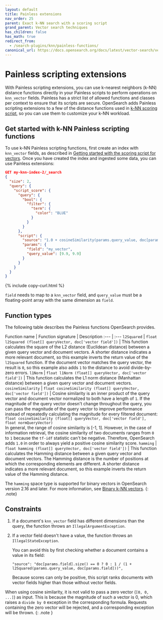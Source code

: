 ```yaml
---
layout: default
title: Painless extensions
nav_order: 25
parent: Exact k-NN search with a scoring script
grand_parent: Vector search techniques
has_children: false
has_math: true
redirect_from:
  - /search-plugins/knn/painless-functions/ 
canonical_url: https://docs.opensearch.org/docs/latest/vector-search/vector-search-techniques/painless-functions/
---
```


# Painless scripting extensions

With Painless scripting extensions, you can use k-nearest neighbors (k-NN) distance functions directly in your Painless scripts to perform operations on `knn_vector` fields. Painless has a strict list of allowed functions and classes per context to ensure that its scripts are secure. OpenSearch adds Painless scripting extensions to a few of the distance functions used in [k-NN scoring script]({{site.url}}{{site.baseurl}}/search-plugins/knn/knn-score-script/), so you can use them to customize your k-NN workload.

## Get started with k-NN Painless scripting functions

To use k-NN Painless scripting functions, first create an index with `knn_vector` fields, as described in [Getting started with the scoring script for vectors]({{site.url}}{{site.baseurl}}/search-plugins/knn/knn-score-script#getting-started-with-the-scoring-script-for-vectors). Once you have created the index and ingested some data, you can use Painless extensions:

```json
GET my-knn-index-2/_search
{
  "size": 2,
  "query": {
    "script_score": {
      "query": {
        "bool": {
          "filter": {
            "term": {
              "color": "BLUE"
            }
          }
        }
      },
      "script": {
        "source": "1.0 + cosineSimilarity(params.query_value, doc[params.field])",
        "params": {
          "field": "my_vector",
          "query_value": [9.9, 9.9]
        }
      }
    }
  }
}
```
{% include copy-curl.html %}

`field` needs to map to a `knn_vector` field, and `query_value` must be a floating-point array with the same dimension as `field`.

## Function types

The following table describes the Painless functions OpenSearch provides.

Function name | Function signature | Description
:--- | :---
`l2Squared` | `float l2Squared (float[] queryVector, doc['vector field'])` | This function calculates the square of the L2 distance (Euclidean distance) between a given query vector and document vectors. A shorter distance indicates a more relevant document, so this example inverts the return value of the `l2Squared` function. If the document vector matches the query vector, the result is `0`, so this example also adds `1` to the distance to avoid divide-by-zero errors.
`l1Norm` | `float l1Norm (float[] queryVector, doc['vector field'])` | This function calculates the L1 norm distance (Manhattan distance) between a given query vector and document vectors.
`cosineSimilarity` | `float cosineSimilarity (float[] queryVector, doc['vector field'])` | Cosine similarity is an inner product of the query vector and document vector normalized to both have a length of `1`. If the magnitude of the query vector doesn't change throughout the query, you can pass the magnitude of the query vector to improve performance instead of repeatedly calculating the magnitude for every filtered document:<br /> `float cosineSimilarity (float[] queryVector, doc['vector field'], float normQueryVector)` <br />In general, the range of cosine similarity is [-1, 1]. However, in the case of information retrieval, the cosine similarity of two documents ranges from `0` to `1` because the `tf-idf` statistic can't be negative. Therefore, OpenSearch adds `1.0` in order to always yield a positive cosine similarity score.
`hamming` | `float hamming (float[] queryVector, doc['vector field'])` | This function calculates the Hamming distance between a given query vector and document vectors. The Hamming distance is the number of positions at which the corresponding elements are different. A shorter distance indicates a more relevant document, so this example inverts the return value of the Hamming distance.

The `hamming` space type is supported for binary vectors in OpenSearch version 2.16 and later. For more information, see [Binary k-NN vectors]({{site.url}}{{site.baseurl}}/field-types/supported-field-types/knn-memory-optimized#binary-vectors).
{: .note}

## Constraints

1. If a document's `knn_vector` field has different dimensions than the query, the function throws an `IllegalArgumentException`.

2. If a vector field doesn't have a value, the function throws an `IllegalStateException`.

   You can avoid this by first checking whether a document contains a value in its field:

   ```
   "source": "doc[params.field].size() == 0 ? 0 : 1 / (1 + l2Squared(params.query_value, doc[params.field]))",
   ```

   Because scores can only be positive, this script ranks documents with vector fields higher than those without vector fields.

When using cosine similarity, it is not valid to pass a zero vector (`[0, 0, ...]`) as input. This is because the magnitude of such a vector is 0, which raises a `divide by 0` exception in the corresponding formula. Requests containing the zero vector will be rejected, and a corresponding exception will be thrown.
{: .note }
